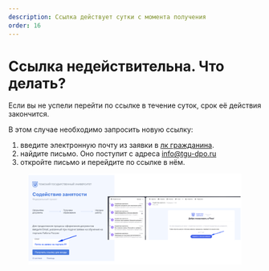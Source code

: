 ```yaml
---
description: Ссылка действует сутки с момента получения
order: 16
---
```


# Ссылка недействительна. Что делать?

Если вы не успели перейти по ссылке в течение суток, срок её действия закончится.&#x20;

В этом случае необходимо  запросить новую ссылку:

1. введите электронную почту из заявки в [лк гражданина](https://2025.lk.tgu-dpo.ru/Cabinet/Login).
2. найдите письмо. Оно поступит с адреса info@tgu-dpo.ru
3. откройте письмо и перейдите по ссылке в нём.&#x20;

<figure><img src="../.gitbook/assets/image (19).png" alt=""><figcaption></figcaption></figure>